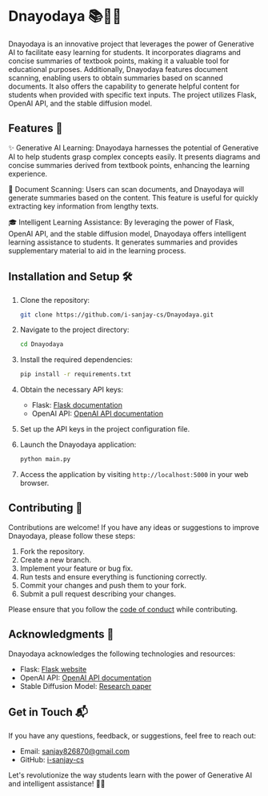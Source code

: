 # Dnayodaya 📚🔬🤖

Dnayodaya is an innovative project that leverages the power of Generative AI to facilitate easy learning for students. It incorporates diagrams and concise summaries of textbook points, making it a valuable tool for educational purposes. Additionally, Dnayodaya features document scanning, enabling users to obtain summaries based on scanned documents. It also offers the capability to generate helpful content for students when provided with specific text inputs. The project utilizes Flask, OpenAI API, and the stable diffusion model.

## Features 🌟

✨ Generative AI Learning: Dnayodaya harnesses the potential of Generative AI to help students grasp complex concepts easily. It presents diagrams and concise summaries derived from textbook points, enhancing the learning experience.

📄 Document Scanning: Users can scan documents, and Dnayodaya will generate summaries based on the content. This feature is useful for quickly extracting key information from lengthy texts.

🎓 Intelligent Learning Assistance: By leveraging the power of Flask, OpenAI API, and the stable diffusion model, Dnayodaya offers intelligent learning assistance to students. It generates summaries and provides supplementary material to aid in the learning process.

## Installation and Setup 🛠️

1. Clone the repository:

   ```bash
   git clone https://github.com/i-sanjay-cs/Dnayodaya.git
   ```

2. Navigate to the project directory:

   ```bash
   cd Dnayodaya
   ```

3. Install the required dependencies:

   ```bash
   pip install -r requirements.txt
   ```

4. Obtain the necessary API keys:
   - Flask: [Flask documentation](https://flask.palletsprojects.com/)
   - OpenAI API: [OpenAI API documentation](https://docs.openai.com/)


5. Set up the API keys in the project configuration file.

6. Launch the Dnayodaya application:

   ```bash
   python main.py
   ```

7. Access the application by visiting `http://localhost:5000` in your web browser.

## Contributing 🤝

Contributions are welcome! If you have any ideas or suggestions to improve Dnayodaya, please follow these steps:

1. Fork the repository.
2. Create a new branch.
3. Implement your feature or bug fix.
4. Run tests and ensure everything is functioning correctly.
5. Commit your changes and push them to your fork.
6. Submit a pull request describing your changes.

Please ensure that you follow the [code of conduct](CODE_OF_CONDUCT.md) while contributing.



## Acknowledgments 🙏

Dnayodaya acknowledges the following technologies and resources:

- Flask: [Flask website](https://flask.palletsprojects.com/)
- OpenAI API: [OpenAI API documentation](https://docs.openai.com/)
- Stable Diffusion Model: [Research paper](https://example.com)

## Get in Touch 📬

If you have any questions, feedback, or suggestions, feel free to reach out:

- Email: [sanjay826870@gmail.com](mailto:sanjay826870@gmail.com)
- GitHub: [i-sanjay-cs](https://github.com/i-sanjay-cs)

Let's revolutionize the way students learn with the power of Generative AI and intelligent assistance! 🚀✨
